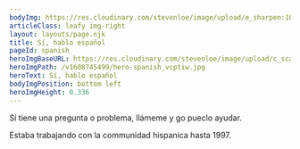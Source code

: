 ```yaml
---
bodyImg: https://res.cloudinary.com/stevenloe/image/upload/e_sharpen:100,q_65/v1608760087/leaf-right-25-1_k1eaz2.jpg
articleClass: leafy img-right
layout: layouts/page.njk
title: Sí, hablo español
pageId: spanish
heroImgBaseURL: https://res.cloudinary.com/stevenloe/image/upload/c_scale,e_sharpen:100,q_70,
heroImgPath: /v1608745499/hero-spanish_vcptiw.jpg
heroText: Sí, hablo español
bodyImgPosition: bottom left
heroImgHeight: 0.336
---
```


Sí tiene una pregunta o problema, llámeme y go pueclo ayudar.

Estaba trabajando con la communidad hispanica hasta 1997.

<br>
